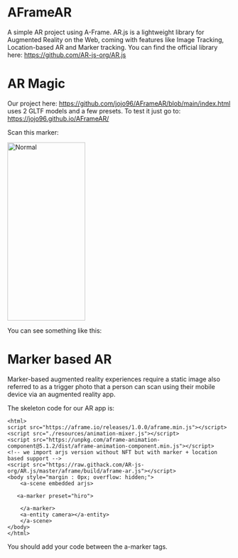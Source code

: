 # AFrameAR
A simple AR project using A-Frame. AR.js is a lightweight library for Augmented Reality on the Web, coming with features like Image Tracking, Location-based AR and Marker tracking.
You can find the official library here: https://github.com/AR-js-org/AR.js

# AR Magic

Our project here: https://github.com/jojo96/AFrameAR/blob/main/index.html uses 2 GLTF models and a few presets. To test it just go to:
https://jojo96.github.io/AFrameAR/

Scan this marker:

<img src="https://github.com/jojo96/AFrameAR/blob/main/hiro.png" width=59% height=400 alt="Normal">


You can see something like this:

# Marker based AR

Marker-based augmented reality experiences require a static image also referred to as a trigger photo that a person can scan using their mobile device via an augmented reality app.


The skeleton code for our AR app is:
	
    <html>
    script src="https://aframe.io/releases/1.0.0/aframe.min.js"></script>
	<script src="./resources/animation-mixer.js"></script>
	<script src="https://unpkg.com/aframe-animation-component@5.1.2/dist/aframe-animation-component.min.js"></script>
    <!-- we import arjs version without NFT but with marker + location based support -->
    <script src="https://raw.githack.com/AR-js-org/AR.js/master/aframe/build/aframe-ar.js"></script>
    <body style="margin : 0px; overflow: hidden;">
        <a-scene embedded arjs>
       
       <a-marker preset="hiro">
		
        </a-marker>
        <a-entity camera></a-entity>
        </a-scene>
    </body>	
    </html>


You should add your code between the a-marker tags.






